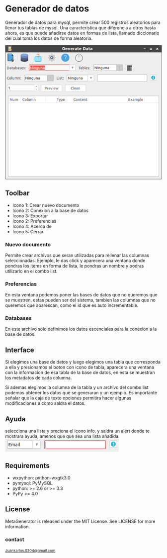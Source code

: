 # Generador de datos
Generador de datos para mysql, permite crear 500 registros aleatorios para llenar tus tablas de mysql. Una caracteristica que diferencia a otros hasta ahora, es que puede añadirse datos en formas de lista, llamado diccionario del cual toma los datos de forma aleatoria.

<a href="" target="_blank"><img src="main.png"/></a>

## Toolbar
<ul>
    <li>Icono 1: Crear nuevo documento</li>
    <li>Icono 2: Conexion a la base de datos</li>
    <li>Icono 3: Exportar</li>
    <li>Icono 2: Preferencias</li>
    <li>Icono 4: Acerca de</li>
    <li>Icono 5: Cerrar</li>
</ul>

### Nuevo documento
Permite crear archivos que seran utilizadas para rellenar las columnas seleccionadas. Ejemplo, le das click y aparecera una ventana donde pondras los items en forma de lista, le pondras un nombre y podras utilizarlo en el combo list.

### Preferencias
En esta ventana podemos poner las bases de datos que no queremos que se muestren, estas pueden ser del sistema, tambien las columnas que no queremos que aparescan, como el id que es auto incrementable.

### Databases
En este archivo solo definimos los datos escenciales para la conexion a la base de datos.

## Interface
Si elegimos una base de datos y luego elegimos una tabla que corresponda a ella y presionamos el boton con icono de tabla, aparecera una ventana con la informacion de esa tabla de la base de datos, en esta se muestran los metadatos de cada columna.

Si ademas elegimos la columna de la tabla y un archivo del combo list podemos obtener los datos que se generaran y un ejemplo.
Es importante señalar que la caja de texto opciones permitira hacer algunas modificaciones a como saldra el datos.

## Ayuda
selecciona una lista y preciona el icono info, y saldra un alert donde te mostrara ayuda, amenos que que sea una lista añadida.  
<img src="ayuda.png"/>

<h2>Requirements</h2>
<ul>
	<li>wxpython: python-wxgtk3.0</li>
	<li>pymysql: PyMySQL</li>
	<li>python: >= 2.6 or >= 3.3 </li>
	<li>PyPy >= 4.0</li>
</ul>

<h2>License</h2>
MetaGenerator is released under the MIT License. See LICENSE for more information.

### contact
<small>Juankarlos.0304@gmail.com</small>
